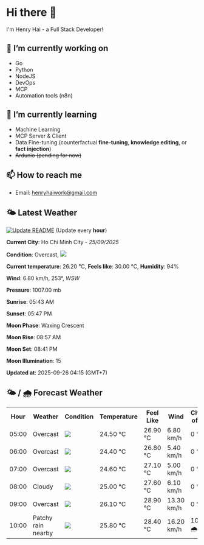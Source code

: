 # Hi there 👋

I'm Henry Hai - a Full Stack Developer!

## 🔭 I’m currently working on

- Go
- Python
- NodeJS
- DevOps
- MCP
- Automation tools (n8n)

## 🌱 I’m currently learning

- Machine Learning
- MCP Server & Client
- Data Fine-tuning (counterfactual **fine‑tuning**, **knowledge editing**, or **fact injection**)
- ~~Ardunio (pending for now)~~

## 📫 How to reach me

- Email: <henryhaiwork@gmail.com>

## 🌤️ Latest Weather
[![Update README](https://github.com/henry0hai/henry0hai/actions/workflows/udpateReadme.yml/badge.svg)](https://github.com/henry0hai/henry0hai/actions/workflows/udpateReadme.yml)
(Update every **hour**)
<!-- CURRENT_WEATHER:START -->
**Current City**: Ho Chi Minh City - *25/09/2025*

**Condition**: Overcast, <img src="https://cdn.weatherapi.com/weather/64x64/night/122.png"/>

**Current temperature**: 26.20 °C, **Feels like**: 30.00 °C, **Humidity**: 94%

**Wind**: 6.80 km/h, 253°, *WSW*

**Pressure**: 1007.00 mb

**Sunrise**: 05:43 AM

**Sunset**: 05:47 PM

**Moon Phase**: Waxing Crescent

**Moon Rise**: 08:57 AM

**Moon Set**: 08:41 PM

**Moon Illumination**: 15

**Updated at**: 2025-09-26 04:15 (GMT+7)<!-- CURRENT_WEATHER:END -->

## 🌤️ / 🌧️ Forecast Weather
<!-- FORECAST_WEATHER:START -->
<table>
		<tr>
			<th>Hour</th>
			<th>Weather</th>
			<th>Condition</th>
			<th>Temperature</th>
			<th>Feel Like</th>
			<th>Wind</th>
			<th>Chance of Rain</th>
		</tr>
				<tr>
					<td>05:00</td>
					<td>Overcast </td>
					<td><img src='https://cdn.weatherapi.com/weather/64x64/night/122.png'/></td>
					<td>24.50 °C</td>
					<td>26.90 °C</td>
					<td>6.80 km/h</td>
					<td>0 %</td>
				</tr>
				<tr>
					<td>06:00</td>
					<td>Overcast </td>
					<td><img src='https://cdn.weatherapi.com/weather/64x64/day/122.png'/></td>
					<td>24.40 °C</td>
					<td>26.80 °C</td>
					<td>5.40 km/h</td>
					<td>0 %</td>
				</tr>
				<tr>
					<td>07:00</td>
					<td>Overcast </td>
					<td><img src='https://cdn.weatherapi.com/weather/64x64/day/122.png'/></td>
					<td>24.60 °C</td>
					<td>27.10 °C</td>
					<td>5.00 km/h</td>
					<td>0 %</td>
				</tr>
				<tr>
					<td>08:00</td>
					<td>Cloudy </td>
					<td><img src='https://cdn.weatherapi.com/weather/64x64/day/119.png'/></td>
					<td>25.00 °C</td>
					<td>27.60 °C</td>
					<td>6.10 km/h</td>
					<td>0 %</td>
				</tr>
				<tr>
					<td>09:00</td>
					<td>Overcast </td>
					<td><img src='https://cdn.weatherapi.com/weather/64x64/day/122.png'/></td>
					<td>26.10 °C</td>
					<td>28.90 °C</td>
					<td>13.30 km/h</td>
					<td>0 %</td>
				</tr>
				<tr>
					<td>10:00</td>
					<td>Patchy rain nearby</td>
					<td><img src='https://cdn.weatherapi.com/weather/64x64/day/176.png'/></td>
					<td>25.80 °C</td>
					<td>28.40 °C</td>
					<td>16.20 km/h</td>
					<td>100 % 🌧️</td>
				</tr>
</table>
<!-- FORECAST_WEATHER:END -->
